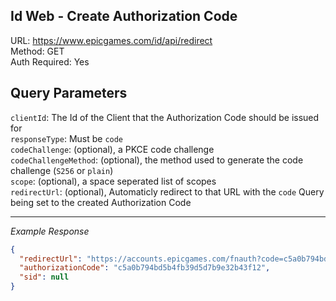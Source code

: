 ## Id Web - Create Authorization Code

URL: https://www.epicgames.com/id/api/redirect \
Method: GET \
Auth Required: Yes

## Query Parameters

`clientId`: The Id of the Client that the Authorization Code should be issued for <br/>
`responseType`: Must be `code` <br/>
`codeChallenge`: (optional), a PKCE code challenge <br/>
`codeChallengeMethod`: (optional), the method used to generate the code challenge (`S256` or `plain`) <br/>
`scope`: (optional), a space seperated list of scopes <br/>
`redirectUrl`: (optional), Automaticly redirect to that URL with the `code` Query being set to the created Authorization Code

---

_Example Response_

```json
{
  "redirectUrl": "https://accounts.epicgames.com/fnauth?code=c5a0b794bd5b4fb39d5d7b9e32b43f12",
  "authorizationCode": "c5a0b794bd5b4fb39d5d7b9e32b43f12",
  "sid": null
}
```
